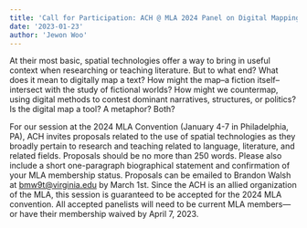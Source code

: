 ```yaml
---
title: 'Call for Participation: ACH @ MLA 2024 Panel on Digital Mapping'
date: '2023-01-23'
author: 'Jewon Woo'
---
```

At their most basic, spatial technologies offer a way to bring in useful context when researching or teaching literature. But to what end? What does it mean to digitally map a text? How might the map–a fiction itself–intersect with the study of fictional worlds? How might we countermap, using digital methods to contest dominant narratives, structures, or politics? Is the digital map a tool? A metaphor? Both?

For our session at the 2024 MLA Convention (January 4-7 in Philadelphia, PA), ACH invites proposals related to the use of spatial technologies as they broadly pertain to research and teaching related to language, literature, and related fields. Proposals should be no more than 250 words. Please also include a short one-paragraph biographical statement and confirmation of your MLA membership status. Proposals can be emailed to Brandon Walsh at [bmw9t@virginia.edu](mailto:bmw9t@virginia.edu) by March 1st. Since the ACH is an allied organization of the MLA, this session is guaranteed to be accepted for the 2024 MLA convention. All accepted panelists will need to be current MLA members—or have their membership waived by April 7, 2023.